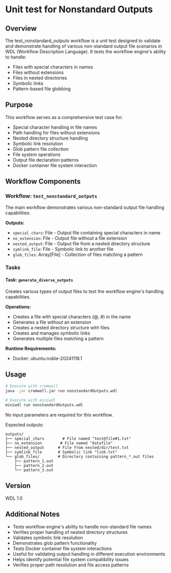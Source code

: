 # Unit test for Nonstandard Outputs

## Overview
The test_nonstandard_outputs workflow is a unit test designed to validate and demonstrate handling of various non-standard output file scenarios in WDL (Workflow Description Language). It tests the workflow engine's ability to handle:

- Files with special characters in names
- Files without extensions
- Files in nested directories
- Symbolic links
- Pattern-based file globbing

## Purpose
This workflow serves as a comprehensive test case for:
- Special character handling in file names
- Path handling for files without extensions
- Nested directory structure handling
- Symbolic link resolution
- Glob pattern file collection
- File system operations
- Output file declaration patterns
- Docker container file system interaction

## Workflow Components

### Workflow: `test_nonstandard_outputs`
The main workflow demonstrates various non-standard output file handling capabilities.

**Outputs:**
- `special_chars`: File - Output file containing special characters in name
- `no_extension`: File - Output file without a file extension
- `nested_output`: File - Output file from a nested directory structure
- `symlink_file`: File - Symbolic link to another file
- `glob_files`: Array[File] - Collection of files matching a pattern

### Tasks

#### Task: `generate_diverse_outputs`
Creates various types of output files to test the workflow engine's handling capabilities.

**Operations:**
- Creates a file with special characters (@, #) in the name
- Generates a file without an extension
- Creates a nested directory structure with files
- Creates and manages symbolic links
- Generates multiple files matching a pattern

**Runtime Requirements:**
- Docker: ubuntu:noble-20241118.1

## Usage
```bash
# Execute with cromwell
java -jar cromwell.jar run nonstandardOutputs.wdl

# Execute with miniwdl
miniwdl run nonstandardOutputs.wdl
```

No input parameters are required for this workflow.

Expected outputs:
```
outputs/
├── special_chars        # File named "test@file#1.txt"
├── no_extension        # File named "datafile"
├── nested_output      # File from nested/dir/test.txt
├── symlink_file       # Symbolic link "link.txt"
└── glob_files/        # Directory containing pattern_*.out files
    ├── pattern_1.out
    ├── pattern_2.out
    └── pattern_3.out
```

## Version
WDL 1.0

## Additional Notes
- Tests workflow engine's ability to handle non-standard file names
- Verifies proper handling of nested directory structures
- Validates symbolic link resolution
- Demonstrates glob pattern functionality
- Tests Docker container file system interactions
- Useful for validating output handling in different execution environments
- Helps identify potential file system compatibility issues
- Verifies proper path resolution and file access patterns
